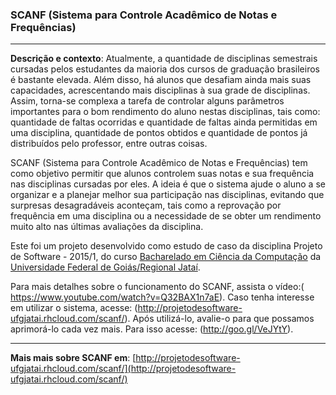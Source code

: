 ### SCANF (Sistema para Controle Acadêmico de Notas e Frequências)
***
**Descrição e contexto**: Atualmente, a quantidade de disciplinas semestrais cursadas pelos estudantes da maioria dos cursos de graduação brasileiros é bastante elevada. Além disso, há alunos que desafiam ainda mais suas capacidades, acrescentando mais disciplinas à sua grade de disciplinas. Assim, torna-se complexa a tarefa de controlar alguns parâmetros importantes para o bom rendimento do aluno nestas disciplinas, tais como: quantidade de faltas ocorridas e quantidade de faltas ainda permitidas em uma disciplina, quantidade de pontos obtidos e quantidade de pontos já distribuídos pelo professor, entre outras coisas.

SCANF (Sistema para Controle Acadêmico de Notas e Frequências) tem como objetivo permitir que alunos controlem suas notas e sua frequência nas disciplinas cursadas por eles. A ideia é que o sistema ajude o aluno a se organizar e a planejar melhor sua participação nas disciplinas, evitando que surpresas desagradáveis aconteçam, tais como a reprovação por frequência em uma disciplina ou a necessidade de se obter um rendimento muito alto nas últimas avaliações da disciplina.

Este foi um projeto desenvolvido como estudo de caso da disciplina Projeto de Software - 2015/1, do curso [Bacharelado em Ciência da Computação](http://computacao.jatai.ufg.br/) da [Universidade Federal de Goiás/Regional Jataí](http://jatai.ufg.br/).

Para mais detalhes sobre o funcionamento do SCANF, assista o vídeo:( https://www.youtube.com/watch?v=Q32BAX1n7aE).
Caso tenha interesse em utilizar o sistema, acesse: (http://projetodesoftware-ufgjatai.rhcloud.com/scanf/).
Após utilizá-lo, avalie-o para que possamos aprimorá-lo cada vez mais. Para isso acesse: (http://goo.gl/VeJYtY). 

***
**Mais mais sobre SCANF em**: [http://projetodesoftware-ufgjatai.rhcloud.com/scanf/](http://projetodesoftware-ufgjatai.rhcloud.com/scanf/)

